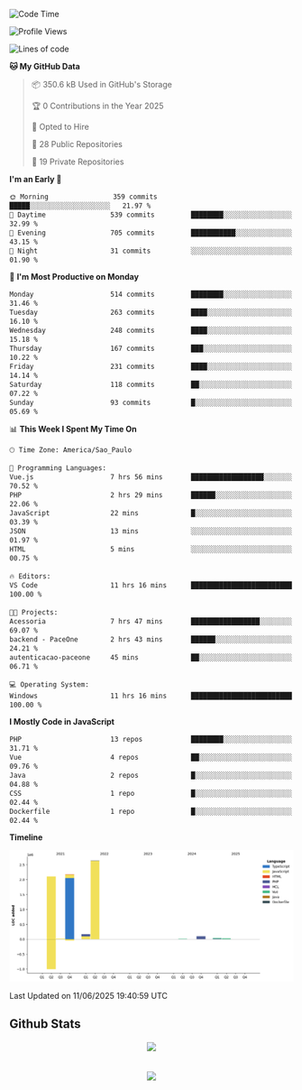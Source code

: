  
<!--START_SECTION:waka-->
![Code Time](http://img.shields.io/badge/Code%20Time-1%2C884%20hrs%2057%20mins-blue)

![Profile Views](http://img.shields.io/badge/Profile%20Views-0-blue)

![Lines of code](https://img.shields.io/badge/From%20Hello%20World%20I%27ve%20Written-7.2%20million%20lines%20of%20code-blue)

**🐱 My GitHub Data** 

> 📦 350.6 kB Used in GitHub's Storage 
 > 
> 🏆 0 Contributions in the Year 2025
 > 
> 💼 Opted to Hire
 > 
> 📜 28 Public Repositories 
 > 
> 🔑 19 Private Repositories 
 > 
**I'm an Early 🐤** 

```text
🌞 Morning                359 commits         █████░░░░░░░░░░░░░░░░░░░░   21.97 % 
🌆 Daytime                539 commits         ████████░░░░░░░░░░░░░░░░░   32.99 % 
🌃 Evening                705 commits         ███████████░░░░░░░░░░░░░░   43.15 % 
🌙 Night                  31 commits          ░░░░░░░░░░░░░░░░░░░░░░░░░   01.90 % 
```
📅 **I'm Most Productive on Monday** 

```text
Monday                   514 commits         ████████░░░░░░░░░░░░░░░░░   31.46 % 
Tuesday                  263 commits         ████░░░░░░░░░░░░░░░░░░░░░   16.10 % 
Wednesday                248 commits         ████░░░░░░░░░░░░░░░░░░░░░   15.18 % 
Thursday                 167 commits         ███░░░░░░░░░░░░░░░░░░░░░░   10.22 % 
Friday                   231 commits         ████░░░░░░░░░░░░░░░░░░░░░   14.14 % 
Saturday                 118 commits         ██░░░░░░░░░░░░░░░░░░░░░░░   07.22 % 
Sunday                   93 commits          █░░░░░░░░░░░░░░░░░░░░░░░░   05.69 % 
```


📊 **This Week I Spent My Time On** 

```text
🕑︎ Time Zone: America/Sao_Paulo

💬 Programming Languages: 
Vue.js                   7 hrs 56 mins       ██████████████████░░░░░░░   70.52 % 
PHP                      2 hrs 29 mins       ██████░░░░░░░░░░░░░░░░░░░   22.06 % 
JavaScript               22 mins             █░░░░░░░░░░░░░░░░░░░░░░░░   03.39 % 
JSON                     13 mins             ░░░░░░░░░░░░░░░░░░░░░░░░░   01.97 % 
HTML                     5 mins              ░░░░░░░░░░░░░░░░░░░░░░░░░   00.75 % 

🔥 Editors: 
VS Code                  11 hrs 16 mins      █████████████████████████   100.00 % 

🐱‍💻 Projects: 
Acessoria                7 hrs 47 mins       █████████████████░░░░░░░░   69.07 % 
backend - PaceOne        2 hrs 43 mins       ██████░░░░░░░░░░░░░░░░░░░   24.21 % 
autenticacao-paceone     45 mins             ██░░░░░░░░░░░░░░░░░░░░░░░   06.71 % 

💻 Operating System: 
Windows                  11 hrs 16 mins      █████████████████████████   100.00 % 
```

**I Mostly Code in JavaScript** 

```text
PHP                      13 repos            ████████░░░░░░░░░░░░░░░░░   31.71 % 
Vue                      4 repos             ██░░░░░░░░░░░░░░░░░░░░░░░   09.76 % 
Java                     2 repos             █░░░░░░░░░░░░░░░░░░░░░░░░   04.88 % 
CSS                      1 repo              █░░░░░░░░░░░░░░░░░░░░░░░░   02.44 % 
Dockerfile               1 repo              █░░░░░░░░░░░░░░░░░░░░░░░░   02.44 % 
```



**Timeline**

![Lines of Code chart](https://raw.githubusercontent.com/MaueDev/MaueDev/main/assets/bar_graph.png)


 Last Updated on 11/06/2025 19:40:59 UTC
<!--END_SECTION:waka-->

## Github Stats  
<div align="center"><img src="https://github-readme-stats.vercel.app/api/top-langs/?username=MaueDev&hide_border=true&layout=compact" align="center" /></div>  

<br/>  

<br/>  

<div align="center">
<img src="https://komarev.com/ghpvc/?username=MaueDev&&style=flat-square" align="center" />
</div>  
  

